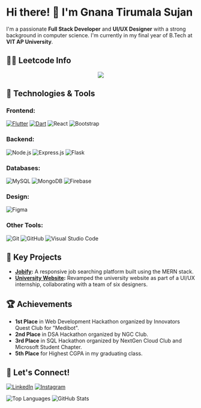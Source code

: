 # Hi there! 👋 I'm Gnana Tirumala Sujan

<!-- ![Profile Views](https://komarev.com/ghpvc/?username=sujannani&style=flat-square) -->

I'm a passionate **Full Stack Developer** and **UI/UX Designer** with a strong background in computer science. I'm currently in my final year of B.Tech at **VIT AP University**.

## 👨‍💻 Leetcode Info

<p align="center">
  <img  align=top flex-grow=1 src="https://leetcard.jacoblin.cool/sujan_12_nani?theme=dark&font=Nunito&ext=heatmap" />  
</p>

## 🚀 Technologies & Tools

### **Frontend:**
[![Flutter](https://img.shields.io/badge/Flutter-02569B?style=for-the-badge&logo=flutter&logoColor=fff)](#)
[![Dart](https://img.shields.io/badge/Dart-%230175C2.svg?style=for-the-badge&logo=dart&logoColor=white)](#)
![React](https://img.shields.io/badge/React-20232A?style=for-the-badge&logo=react&logoColor=61DAFB)
![Bootstrap](https://img.shields.io/badge/Bootstrap-563D7C?style=for-the-badge&logo=bootstrap&logoColor=white)


### **Backend:**
![Node.js](https://img.shields.io/badge/Node.js-43853D?style=for-the-badge&logo=node-dot-js&logoColor=white)
![Express.js](https://img.shields.io/badge/Express.js-000000?style=for-the-badge&logo=express&logoColor=white)
![Flask](https://img.shields.io/badge/Flask-000000?style=for-the-badge&logo=flask&logoColor=white)

### **Databases:**
![MySQL](https://img.shields.io/badge/MySQL-4479A1?style=for-the-badge&logo=mysql&logoColor=white)
![MongoDB](https://img.shields.io/badge/MongoDB-4EA94B?style=for-the-badge&logo=mongodb&logoColor=white)
![Firebase](https://img.shields.io/badge/Firebase-FFCA28?style=for-the-badge&logo=firebase&logoColor=black)


### **Design:**
![Figma](https://img.shields.io/badge/Figma-F24E1E?style=for-the-badge&logo=figma&logoColor=white)

### **Other Tools:**
![Git](https://img.shields.io/badge/Git-F05032?style=for-the-badge&logo=git&logoColor=white)
![GitHub](https://img.shields.io/badge/GitHub-181717?style=for-the-badge&logo=github&logoColor=white)
![Visual Studio Code](https://custom-icon-badges.demolab.com/badge/Visual%20Studio%20Code-0078d7.svg?style=for-the-badge&logo=vsc&logoColor=white)


## 🌟 Key Projects
- **[Jobify](https://github.com/sujannani/jobify):** A responsive job searching platform built using the MERN stack.
- **[University Website](https://vitap.ac.in):** Revamped the university website as part of a UI/UX internship, collaborating with a team of six designers.



## 🏆 Achievements

- **1st Place** in Web Development Hackathon organized by Innovators Quest Club for "Medibot".
- **2nd Place** in DSA Hackathon organized by NGC Club.
- **3rd Place** in SQL Hackathon organized by NextGen Cloud Club and Microsoft Student Chapter.
- **5th Place** for Highest CGPA in my graduating class.



## 🔗 Let's Connect!

[![LinkedIn](https://img.shields.io/badge/LinkedIn-0A66C2?style=for-the-badge&logo=linkedin&logoColor=white)](https://www.linkedin.com/in/sujan-kommalapati-aaa250227/)
[![Instagram](https://img.shields.io/badge/Instagram-%23E4405F.svg?style=for-the-badge&logo=Instagram&logoColor=white)](https://instagram.com/_sujan12_)


![Top Languages](https://github-readme-stats.vercel.app/api/top-langs/?username=sujannani&layout=compact&theme=radical&style=for-the-badge)
![GitHub Stats](https://github-readme-stats.vercel.app/api?username=sujannani&show_icons=true&theme=radical&style=for-the-badge)
